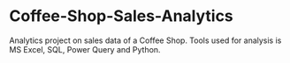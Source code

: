 # Coffee-Shop-Sales-Analytics
Analytics project on sales data of a Coffee Shop. Tools used for analysis is MS Excel, SQL, Power Query and Python.
